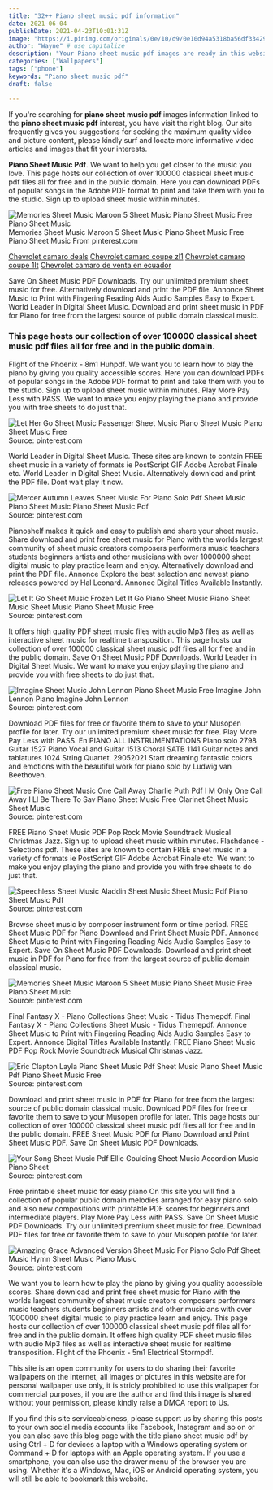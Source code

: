 ```yaml
---
title: "32++ Piano sheet music pdf information"
date: 2021-06-04
publishDate: 2021-04-23T10:01:31Z
image: "https://i.pinimg.com/originals/0e/10/d9/0e10d94a5318ba56df33429b37a80511.jpg"
author: "Wayne" # use capitalize
description: "Your Piano sheet music pdf images are ready in this website. Piano sheet music pdf are a topic that is being searched for and liked by netizens today. You can Find and Download the Piano sheet music pdf files here. Get all free photos."
categories: ["Wallpapers"]
tags: ["phone"]
keywords: "Piano sheet music pdf"
draft: false

---
```


If you're searching for **piano sheet music pdf** images information linked to the **piano sheet music pdf** interest, you have visit the right  blog.  Our site frequently  gives you  suggestions  for seeking  the maximum  quality video and picture  content, please kindly surf and locate more informative video articles and images  that fit your interests.

**Piano Sheet Music Pdf**. We want to help you get closer to the music you love. This page hosts our collection of over 100000 classical sheet music pdf files all for free and in the public domain. Here you can download PDFs of popular songs in the Adobe PDF format to print and take them with you to the studio. Sign up to upload sheet music within minutes.

![Memories Sheet Music Maroon 5 Sheet Music Piano Sheet Music Free Piano Sheet Music](https://i.pinimg.com/originals/cc/b1/8c/ccb18c14e1368d2cef4a25d6f88db85f.png "Memories Sheet Music Maroon 5 Sheet Music Piano Sheet Music Free Piano Sheet Music")
Memories Sheet Music Maroon 5 Sheet Music Piano Sheet Music Free Piano Sheet Music From pinterest.com

[Chevrolet camaro deals](/chevrolet-camaro-deals/)
[Chevrolet camaro coupe zl1](/chevrolet-camaro-coupe-zl1/)
[Chevrolet camaro coupe 1lt](/chevrolet-camaro-coupe-1lt/)
[Chevrolet camaro de venta en ecuador](/chevrolet-camaro-de-venta-en-ecuador/)

Save On Sheet Music PDF Downloads. Try our unlimited premium sheet music for free. Alternatively download and print the PDF file. Annonce Sheet Music to Print with Fingering Reading Aids Audio Samples Easy to Expert. World Leader in Digital Sheet Music. Download and print sheet music in PDF for Piano for free from the largest source of public domain classical music.

### This page hosts our collection of over 100000 classical sheet music pdf files all for free and in the public domain.

Flight of the Phoenix - 8m1 Huhpdf. We want you to learn how to play the piano by giving you quality accessible scores. Here you can download PDFs of popular songs in the Adobe PDF format to print and take them with you to the studio. Sign up to upload sheet music within minutes. Play More Pay Less with PASS. We want to make you enjoy playing the piano and provide you with free sheets to do just that.


![Let Her Go Sheet Music Passenger Sheet Music Piano Sheet Music Piano Sheet Music Free](https://i.pinimg.com/originals/2b/5e/7a/2b5e7a4da51604c0f4c9fe4ae2e0b52a.jpg "Let Her Go Sheet Music Passenger Sheet Music Piano Sheet Music Piano Sheet Music Free")
Source: pinterest.com

World Leader in Digital Sheet Music. These sites are known to contain FREE sheet music in a variety of formats ie PostScript GIF Adobe Acrobat Finale etc. World Leader in Digital Sheet Music. Alternatively download and print the PDF file. Dont wait play it now.

![Mercer Autumn Leaves Sheet Music For Piano Solo Pdf Sheet Music Piano Sheet Music Piano Sheet Music Pdf](https://i.pinimg.com/originals/2a/a8/21/2aa821698f568c6f944157368722699d.png "Mercer Autumn Leaves Sheet Music For Piano Solo Pdf Sheet Music Piano Sheet Music Piano Sheet Music Pdf")
Source: pinterest.com

Pianoshelf makes it quick and easy to publish and share your sheet music. Share download and print free sheet music for Piano with the worlds largest community of sheet music creators composers performers music teachers students beginners artists and other musicians with over 1000000 sheet digital music to play practice learn and enjoy. Alternatively download and print the PDF file. Annonce Explore the best selection and newest piano releases powered by Hal Leonard. Annonce Digital Titles Available Instantly.

![Let It Go Sheet Music Frozen Let It Go Piano Sheet Music Piano Sheet Music Sheet Music Piano Sheet Music Free](https://i.pinimg.com/originals/cb/24/52/cb245221e69794e19e4acdb89329f1be.jpg "Let It Go Sheet Music Frozen Let It Go Piano Sheet Music Piano Sheet Music Sheet Music Piano Sheet Music Free")
Source: pinterest.com

It offers high quality PDF sheet music files with audio Mp3 files as well as interactive sheet music for realtime transposition. This page hosts our collection of over 100000 classical sheet music pdf files all for free and in the public domain. Save On Sheet Music PDF Downloads. World Leader in Digital Sheet Music. We want to make you enjoy playing the piano and provide you with free sheets to do just that.

![Imagine Sheet Music John Lennon Piano Sheet Music Free Imagine John Lennon Piano Imagine John Lennon](https://i.pinimg.com/originals/41/7b/3a/417b3ae49df6879d46faf31da586c76e.jpg "Imagine Sheet Music John Lennon Piano Sheet Music Free Imagine John Lennon Piano Imagine John Lennon")
Source: pinterest.com

Download PDF files for free or favorite them to save to your Musopen profile for later. Try our unlimited premium sheet music for free. Play More Pay Less with PASS. En PIANO ALL INSTRUMENTATIONS Piano solo 2798 Guitar 1527 Piano Vocal and Guitar 1513 Choral SATB 1141 Guitar notes and tablatures 1024 String Quartet. 29052021 Start dreaming fantastic colors and emotions with the beautiful work for piano solo by Ludwig van Beethoven.

![Free Piano Sheet Music One Call Away Charlie Puth Pdf I M Only One Call Away I Ll Be There To Sav Piano Sheet Music Free Clarinet Sheet Music Sheet Music](https://i.pinimg.com/originals/93/67/ed/9367ed5821f8ce92789aef04a6da1526.png "Free Piano Sheet Music One Call Away Charlie Puth Pdf I M Only One Call Away I Ll Be There To Sav Piano Sheet Music Free Clarinet Sheet Music Sheet Music")
Source: pinterest.com

FREE Piano Sheet Music PDF Pop Rock Movie Soundtrack Musical Christmas Jazz. Sign up to upload sheet music within minutes. Flashdance - Selections pdf. These sites are known to contain FREE sheet music in a variety of formats ie PostScript GIF Adobe Acrobat Finale etc. We want to make you enjoy playing the piano and provide you with free sheets to do just that.

![Speechless Sheet Music Aladdin Sheet Music Sheet Music Pdf Piano Sheet Music Pdf](https://i.pinimg.com/originals/d3/63/2d/d3632dfa1b016b762038cdb416a3a411.png "Speechless Sheet Music Aladdin Sheet Music Sheet Music Pdf Piano Sheet Music Pdf")
Source: pinterest.com

Browse sheet music by composer instrument form or time period. FREE Sheet Music PDF for Piano Download and Print Sheet Music PDF. Annonce Sheet Music to Print with Fingering Reading Aids Audio Samples Easy to Expert. Save On Sheet Music PDF Downloads. Download and print sheet music in PDF for Piano for free from the largest source of public domain classical music.

![Memories Sheet Music Maroon 5 Sheet Music Piano Sheet Music Free Piano Sheet Music](https://i.pinimg.com/originals/cc/b1/8c/ccb18c14e1368d2cef4a25d6f88db85f.png "Memories Sheet Music Maroon 5 Sheet Music Piano Sheet Music Free Piano Sheet Music")
Source: pinterest.com

Final Fantasy X - Piano Collections Sheet Music - Tidus Themepdf. Final Fantasy X - Piano Collections Sheet Music - Tidus Themepdf. Annonce Sheet Music to Print with Fingering Reading Aids Audio Samples Easy to Expert. Annonce Digital Titles Available Instantly. FREE Piano Sheet Music PDF Pop Rock Movie Soundtrack Musical Christmas Jazz.

![Eric Clapton Layla Piano Sheet Music Pdf Sheet Music Piano Sheet Music Pdf Piano Sheet Music Free](https://i.pinimg.com/originals/9a/97/67/9a9767f129e403c7277666bd0b89a11f.png "Eric Clapton Layla Piano Sheet Music Pdf Sheet Music Piano Sheet Music Pdf Piano Sheet Music Free")
Source: pinterest.com

Download and print sheet music in PDF for Piano for free from the largest source of public domain classical music. Download PDF files for free or favorite them to save to your Musopen profile for later. This page hosts our collection of over 100000 classical sheet music pdf files all for free and in the public domain. FREE Sheet Music PDF for Piano Download and Print Sheet Music PDF. Save On Sheet Music PDF Downloads.

![Your Song Sheet Music Pdf Ellie Goulding Sheet Music Accordion Music Piano Sheet](https://i.pinimg.com/originals/6d/c1/2b/6dc12bf08c9956403ee9013516e56b5b.jpg "Your Song Sheet Music Pdf Ellie Goulding Sheet Music Accordion Music Piano Sheet")
Source: pinterest.com

Free printable sheet music for easy piano On this site you will find a collection of popular public domain melodies arranged for easy piano solo and also new compositions with printable PDF scores for beginners and intermediate players. Play More Pay Less with PASS. Save On Sheet Music PDF Downloads. Try our unlimited premium sheet music for free. Download PDF files for free or favorite them to save to your Musopen profile for later.

![Amazing Grace Advanced Version Sheet Music For Piano Solo Pdf Sheet Music Hymn Sheet Music Piano Music](https://i.pinimg.com/originals/0e/10/d9/0e10d94a5318ba56df33429b37a80511.jpg "Amazing Grace Advanced Version Sheet Music For Piano Solo Pdf Sheet Music Hymn Sheet Music Piano Music")
Source: pinterest.com

We want you to learn how to play the piano by giving you quality accessible scores. Share download and print free sheet music for Piano with the worlds largest community of sheet music creators composers performers music teachers students beginners artists and other musicians with over 1000000 sheet digital music to play practice learn and enjoy. This page hosts our collection of over 100000 classical sheet music pdf files all for free and in the public domain. It offers high quality PDF sheet music files with audio Mp3 files as well as interactive sheet music for realtime transposition. Flight of the Phoenix - 5m1 Electrical Stormpdf.

This site is an open community for users to do sharing their favorite wallpapers on the internet, all images or pictures in this website are for personal wallpaper use only, it is stricly prohibited to use this wallpaper for commercial purposes, if you are the author and find this image is shared without your permission, please kindly raise a DMCA report to Us.

If you find this site serviceableness, please support us by sharing this posts to your own social media accounts like Facebook, Instagram and so on or you can also save this blog page with the title piano sheet music pdf by using Ctrl + D for devices a laptop with a Windows operating system or Command + D for laptops with an Apple operating system. If you use a smartphone, you can also use the drawer menu of the browser you are using. Whether it's a Windows, Mac, iOS or Android operating system, you will still be able to bookmark this website.
